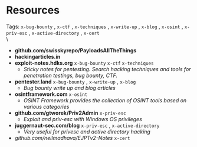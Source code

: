 # Resources

Tags: `x-bug-bounty` , `x-ctf` , `x-techniques` , `x-write-up` , `x-blog` , `x-osint` , `x-priv-esc` , `x-active-directory` , `x-cert`\
\


* **github.com/swisskyrepo/PayloadsAllTheThings**
* **hackingarticles.in**
* **exploit-notes.hdks.org** `x-bug-bounty` `x-ctf` `x-techniques`
  * _Sticky notes for pentesting. Search hacking techniques and tools for penetration testings, bug bounty, CTF._
* **pentester.land** `x-bug-bounty` , `x-write-up` , `x-blog`
  * _Bug bounty write up and blog articles_
* **osintframework.com** `x-osint`
  * _OSINT Framework provides the collection of OSINT tools based on various categories_
* **github.com/gtworek/Priv2Admin** `x-priv-esc`
  * _Exploit and priv-esc with Windows OS privileges_
* **juggernaut-sec.com/blog** `x-priv-esc` , `x-active-directory`
  * _Very useful for privesc and active directory hacking_
* _github.com/neilmadhava/EJPTv2-Notes_ `x-cert`
